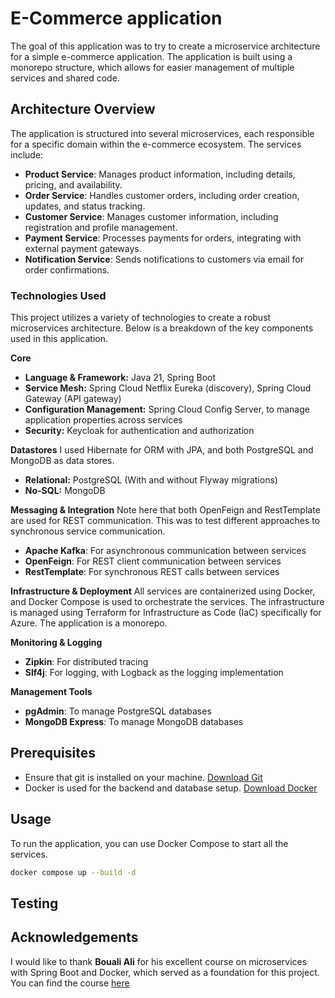# E-Commerce application
The goal of this application was to try to create a microservice architecture for a simple e-commerce application. The application is built using a monorepo structure, which allows for easier management of multiple services and shared code.

## Architecture Overview

The application is structured into several microservices, each responsible for a specific domain within the e-commerce ecosystem. The services include:
- **Product Service**: Manages product information, including details, pricing, and availability.
- **Order Service**: Handles customer orders, including order creation, updates, and status tracking.
- **Customer Service**: Manages customer information, including registration and profile management.
- **Payment Service**: Processes payments for orders, integrating with external payment gateways.
- **Notification Service**: Sends notifications to customers via email for order confirmations.

### Technologies Used

This project utilizes a variety of technologies to create a robust microservices architecture. Below is a breakdown of the key components used in this application.

**Core**

* **Language & Framework:** Java 21, Spring Boot
* **Service Mesh:** Spring Cloud Netflix Eureka (discovery), Spring Cloud Gateway (API gateway)
* **Configuration Management:** Spring Cloud Config Server, to manage application properties across services
* **Security:** Keycloak for authentication and authorization

**Datastores**
I used Hibernate for ORM with JPA, and both PostgreSQL and MongoDB as data stores. 
* **Relational:** PostgreSQL (With and without Flyway migrations)
* **No-SQL:** MongoDB

**Messaging & Integration**
Note here that both OpenFeign and RestTemplate are used for REST communication. This was to test different approaches to synchronous service communication.
* **Apache Kafka**: For asynchronous communication between services
* **OpenFeign**: For REST client communication between services
* **RestTemplate**: For synchronous REST calls between services

**Infrastructure & Deployment**
All services are containerized using Docker, and Docker Compose is used to orchestrate the services. The infrastructure is managed using Terraform for Infrastructure as Code (IaC) specifically for Azure. The application is a monorepo.

**Monitoring & Logging**
* **Zipkin**: For distributed tracing
* **Slf4j**: For logging, with Logback as the logging implementation

**Management Tools**

* **pgAdmin**: To manage PostgreSQL databases
* **MongoDB Express**: To manage MongoDB databases


## Prerequisites
- Ensure that git is installed on your machine. [Download Git](https://git-scm.com/downloads)
- Docker is used for the backend and database setup. [Download Docker](https://www.docker.com/products/docker-desktop)


## Usage

To run the application, you can use Docker Compose to start all the services.

```bash
docker compose up --build -d
```

## Testing


## Acknowledgements

I would like to thank **Bouali Ali** for his excellent course on microservices with Spring Boot and Docker, which served as a foundation for this project. You can find the course [here](https://www.youtube.com/watch?v=jdeSV0GRvwI&t)
